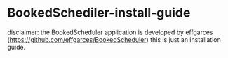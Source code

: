# BookedSchediler-install-guide
disclaimer: the BookedScheduler application is developed by effgarces (https://github.com/effgarces/BookedScheduler) this is just an installation guide.
